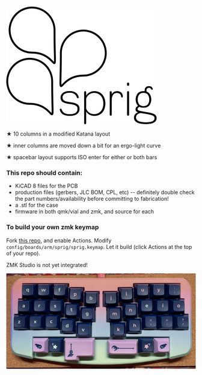 ![sprig logo](img/sprig_logo.png)

★ 10 columns in a modified Katana layout

★ inner columns are moved down a bit for an ergo-light curve

★ spacebar layout supports ISO enter for either or both bars

### This repo should contain:
- KiCAD 8 files for the PCB
- production files (gerbers, JLC BOM, CPL, etc) -- definitely double check the part numbers/availability before committing to fabrication! 
- a .stl for the case
- firmware in both qmk/vial and zmk, and source for each

### To build your own zmk keymap
Fork [this repo](https://github.com/sbkeebs/sprig-zmk-config), and enable Actions. Modify `config/boards/arm/sprig/sprig.keymap`. Let it build (click Actions at the top of your repo).

ZMK Studio is not yet integrated!

![photo of sprig](img/IMG_7637.jpg)
